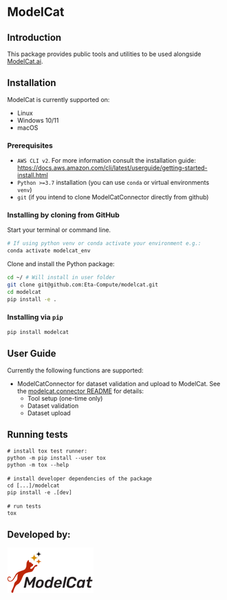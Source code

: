 # ModelCat

## Introduction

This package provides public tools and utilities to be used alongside [ModelCat.ai](https://app.modelcat.ai/).

## Installation

ModelCat is currently supported on:
* Linux
* Windows 10/11
* macOS

### Prerequisites
* `AWS CLI v2`. For more information consult the installation guide: https://docs.aws.amazon.com/cli/latest/userguide/getting-started-install.html
* `Python >=3.7` installation (you can use `conda` or virtual environments `venv`)
* `git` (if you intend to clone ModelCatConnector directly from github)

### Installing by cloning from GitHub

Start your terminal or command line.
```bash
# If using python venv or conda activate your environment e.g.:
conda activate modelcat_env
```

Clone and install the Python package:
```bash
cd ~/ # Will install in user folder
git clone git@github.com:Eta-Compute/modelcat.git
cd modelcat
pip install -e .
```

### Installing via `pip`

```bash
pip install modelcat
```

## User Guide

Currently the following functions are supported:
* ModelCatConnector for dataset validation and upload to ModelCat. 
See the [modelcat.connector README](src/modelcat/modelcatconnector/README.md) for details:
  * Tool setup (one-time only)
  * Dataset validation
  * Dataset upload


## Running tests

```
# install tox test runner:
python -m pip install --user tox
python -m tox --help

# install developer dependencies of the package
cd [...]/modelcat
pip install -e .[dev]

# run tests
tox
```

## Developed by:

<img src="img/logo.svg" alt="ModelCat Logo" width="200"/>